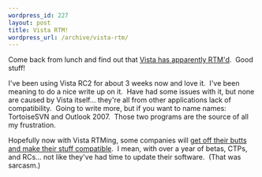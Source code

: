 ```yaml
--- 
wordpress_id: 227
layout: post
title: Vista RTM!
wordpress_url: /archive/vista-rtm/
---
```


<p>Come back from lunch and find out that <a href="http://windowsvistablog.com/blogs/windowsvista/archive/2006/11/08/it-s-time.aspx">Vista has apparently RTM'd</a>.&nbsp; Good stuff!</p> <p>I've been using Vista RC2 for about 3 weeks now and love it.&nbsp; I've been meaning to do a nice write up on it.&nbsp; Have had some issues with it, but none are caused by Vista itself... they're all from other applications lack of compatibility.&nbsp; Going to write more, but if you want to name names: TortoiseSVN and Outlook 2007.&nbsp; Those two programs are the source of all my frustration.</p> <p>Hopefully now with Vista RTMing, some companies will <a href="http://forums.primopdf.com/showthread.php?t=815">get off their butts and make their stuff compatible</a>.&nbsp; I mean, with over a year of betas, CTPs, and RCs... not like they've had time to update their software.&nbsp; (That was sarcasm.)</p>
         

